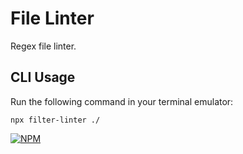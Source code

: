 # File Linter

Regex file linter.

## CLI Usage

Run the following command in your terminal emulator:

```
npx filter-linter ./
```

[![NPM](https://nodei.co/npm/file-linter.png?downloads=true&downloadRank=true&stars=true)](https://nodei.co/npm/file-linter/)
